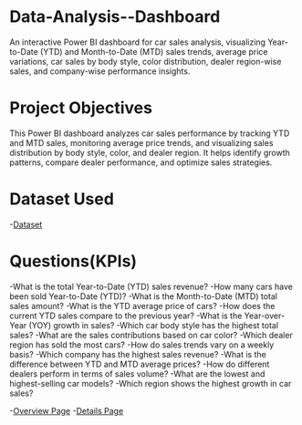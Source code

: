 # Data-Analysis--Dashboard
An interactive Power BI dashboard for car sales analysis, visualizing Year-to-Date (YTD) and Month-to-Date (MTD) sales trends, average price variations, car sales by body style, color distribution, dealer region-wise sales, and company-wise performance insights.
# Project Objectives
This Power BI dashboard analyzes car sales performance by tracking YTD and MTD sales, monitoring average price trends, and visualizing sales distribution by body style, color, and dealer region. It helps identify growth patterns, compare dealer performance, and optimize sales strategies.
# Dataset Used
-<a href="https://github.com/ImeshaNadeeshani/Data-Analysis--Dashboard/blob/main/Car%20Sales.xlsx">Dataset</a>
# Questions(KPIs)
-What is the total Year-to-Date (YTD) sales revenue?
-How many cars have been sold Year-to-Date (YTD)?
-What is the Month-to-Date (MTD) total sales amount?
-What is the YTD average price of cars?
-How does the current YTD sales compare to the previous year?
-What is the Year-over-Year (YOY) growth in sales?
-Which car body style has the highest total sales?
-What are the sales contributions based on car color?
-Which dealer region has sold the most cars?
-How do sales trends vary on a weekly basis?
-Which company has the highest sales revenue?
-What is the difference between YTD and MTD average prices?
-How do different dealers perform in terms of sales volume?
-What are the lowest and highest-selling car models?
-Which region shows the highest growth in car sales?

-<a href="https://github.com/ImeshaNadeeshani/Data-Analysis--Dashboard/blob/main/Overview%20Page.png">Overview Page</a>
-<a href="https://github.com/ImeshaNadeeshani/Data-Analysis--Dashboard/blob/main/Details%20Page.png">Details Page</a>


